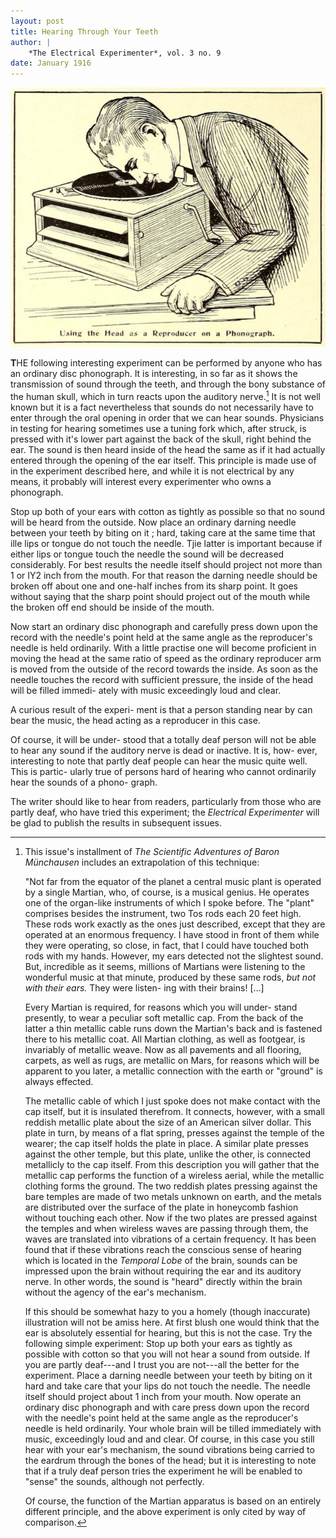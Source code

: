 ```yaml
---
layout: post
title: Hearing Through Your Teeth
author: | 
    *The Electrical Experimenter*, vol. 3 no. 9 
date: January 1916
---
```


![](/images/teeth.png)

**T**HE following interesting experiment can be performed by anyone who has an ordinary disc phonograph. It is interesting, in so far as it shows the transmission of sound through the teeth, and through the bony substance of the human skull, which in turn reacts upon the auditory nerve.[^1] It is not well known but it is a fact nevertheless that sounds do not necessarily have to enter through the oral opening in order that we can hear sounds. Physicians in testing for hearing sometimes use a tuning fork which, after struck, is pressed with it's lower part against the back of the skull, right behind the ear. The sound is then heard inside of the head the same as if it had actually entered through the opening of the ear itself. This principle is made use of in the experiment described here, and while it is not electrical by any means, it probably will interest every experimenter who owns a phonograph.

Stop up both of your ears with cotton as tightly as possible so that no sound will be heard from the outside. Now place an ordinary darning needle between your teeth by biting on it ; hard, taking care at the same time that ille lips or tongue do not touch the needle. Tjie latter is important because if either lips or tongue touch the needle the sound will be decreased considerably. For best results the needle itself should project not more than 1 or IY2 inch from the mouth. For that reason the darning needle should be broken off about one and one-half inches from its sharp point. It goes without saying that the sharp point should project out of the mouth while the broken off end should be inside of the mouth.

Now start an ordinary disc phonograph and carefully press down upon the record with the needle's point held at the same angle as the reproducer's needle is held ordinarily. With a little practise one will become proficient in moving the head at the same ratio of speed as the ordinary reproducer arm is moved from the outside of the record towards the inside. As soon as the needle touches the record with sufficient pressure, the inside of the head will be filled immedi- ately with music exceedingly loud and clear.

A curious result of the experi- ment is that a person standing near by can bear the music, the head acting as a reproducer in this case.

Of course, it will be under- stood that a totally deaf person will not be able to hear any sound if the auditory nerve is dead or inactive. It is, how- ever, interesting to note that partly deaf people can hear the music quite well. This is partic- ularly true of persons hard of hearing who cannot ordinarily hear the sounds of a phono- graph.

The writer should like to hear from readers, particularly from those who are partly deaf, who have tried this experiment; the *Electrical Experimenter* will be glad to publish the results in subsequent issues.

[^1]:  This issue's installment of *The Scientific Adventures of Baron Münchausen* includes an extrapolation of this technique:

    "Not far from the equator of the planet a central music plant is operated by a single Martian, who, of course, is a musical genius. He operates one of the organ-like instruments of which I spoke before. The "plant" comprises besides the instrument, two Tos rods each 20 feet high. These rods work exactly as the ones just described, except that they are operated at an enormous frequency. I have stood in front of them while they were operating, so close, in fact, that I could have touched both rods with my hands. However, my ears detected not the slightest sound. But, incredible as it seems, millions of Martians were listening to the wonderful music at that minute, produced by these same rods, *but not with their ears.* They were listen- ing with their brains! […]
    
    Every Martian is required, for reasons which you will under- stand presently, to wear a peculiar soft metallic cap. From the back of the latter a thin metallic cable runs down the Martian's back and is fastened there to his metallic coat. All Martian clothing, as well as footgear, is invariably of metallic weave. Now as all pavements and all flooring, carpets, as well as rugs, are metallic on Mars, for reasons which will be apparent to you later, a metallic connection with the earth or "ground" is always effected.

    The metallic cable of which I just spoke does not make contact with the cap itself, but it is insulated therefrom. It connects, however, with a small reddish metallic plate about the size of an American silver dollar. This plate in turn, by means of a flat spring, presses against the temple of the wearer; the cap itself holds the plate in place. A similar plate presses against the other temple, but this plate, unlike the other, is connected metallicly to the cap itself. From this description you will gather that the metallic cap performs the function of a wireless aerial, while the metallic clothing forms the ground. The two reddish plates pressing against the bare temples are made of two metals unknown on earth, and the metals are distributed over the surface of the plate in honeycomb fashion without touching each other. Now if the two plates are pressed against the temples and when wireless waves are passing through them, the waves are translated into vibrations of a certain frequency. It has been found that if these vibrations reach the conscious sense of hearing which is located in the *Temporal Lobe* of the brain, sounds can be impressed upon the brain without requiring the ear and its auditory nerve. In other words, the sound is "heard" directly within the brain without the agency of the ear's mechanism.

    If this should be somewhat hazy to you a homely (though inaccurate) illustration will not be amiss here. At first blush one would think that the ear is absolutely essential for hearing, but this is not the case. Try the following simple experiment: Stop up both your ears as tightly as possible with cotton so that you will not hear a sound from outside. If you are partly deaf---and I trust you are not---all the better for the experiment. Place a darning needle between your teeth by biting on it hard and take care that your lips do not touch the needle. The needle itself should project about 1 inch from your mouth. Now operate an ordinary disc phonograph and with care press down upon the record with the needle's point held at the same angle as the reproducer's needle is held ordinarily. Your whole brain will be tilled immediately with music, exceedingly loud and and clear. Of course, in this case you still hear with your ear's mechanism, the sound vibrations being carried to the eardrum through the bones of the head; but it is interesting to note that if a truly deaf person tries the experiment he will be enabled to "sense" the sounds, although not perfectly.

    Of course, the function of the Martian apparatus is based on an entirely different principle, and the above experiment is only cited by way of comparison.